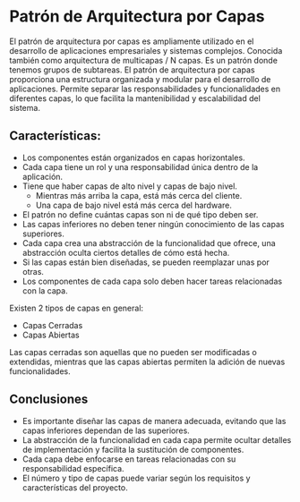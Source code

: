 # Patrón de Arquitectura por Capas

El patrón de arquitectura por capas es ampliamente utilizado en el desarrollo de aplicaciones empresariales y sistemas complejos. Conocida también como arquitectura de multicapas / N capas. Es un patrón donde tenemos grupos de subtareas. El patrón de arquitectura por capas proporciona una estructura organizada y modular para el desarrollo de aplicaciones. Permite separar las responsabilidades y funcionalidades en diferentes capas, lo que facilita la mantenibilidad y escalabilidad del sistema.

## Características:

- Los componentes están organizados en capas horizontales.
- Cada capa tiene un rol y una responsabilidad única dentro de la aplicación.
- Tiene que haber capas de alto nivel y capas de bajo nivel.
  - Mientras más arriba la capa, está más cerca del cliente.
  - Una capa de bajo nivel está más cerca del hardware.
- El patrón no define cuántas capas son ni de qué tipo deben ser.
- Las capas inferiores no deben tener ningún conocimiento de las capas superiores.
- Cada capa crea una abstracción de la funcionalidad que ofrece, una abstracción oculta ciertos detalles de cómo está hecha.
- Si las capas están bien diseñadas, se pueden reemplazar unas por otras.
- Los componentes de cada capa solo deben hacer tareas relacionadas con la capa.

Existen 2 tipos de capas en general:

- Capas Cerradas
- Capas Abiertas

Las capas cerradas son aquellas que no pueden ser modificadas o extendidas, mientras que las capas abiertas permiten la adición de nuevas funcionalidades.

## Conclusiones

- Es importante diseñar las capas de manera adecuada, evitando que las capas inferiores dependan de las superiores.
- La abstracción de la funcionalidad en cada capa permite ocultar detalles de implementación y facilita la sustitución de componentes.
- Cada capa debe enfocarse en tareas relacionadas con su responsabilidad específica.
- El número y tipo de capas puede variar según los requisitos y características del proyecto.
